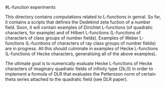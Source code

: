 #L-function experiments

This directory contains computations related to L-functions in genral. So far, it contains a scripts that defines the Dedekind zeta fuction of a number field.
Soon, it will contain examples of Dirichlet L-functions (of quadratic characters,
for example) and of Hilbert L-functions (L-funcitons of characters of class
groups of number fields). Examples of Weber L-functions (L-fucntions of
characters of ray class groups of number fields) are in progress. All this
should culminate in examples of Hecke L-functions (L-functions of Hecke
characters, generalising all of the above examples).

The ultimate goal is to numerically evaluate Hecke L-functions of Hecke
characters of imaginary quadratic fields of infinity type (2k,0) in order to
implement a formula of DLR that evaluates the Pettersson norm of certain theta
series attached to the quadratic field (see DLR paper).